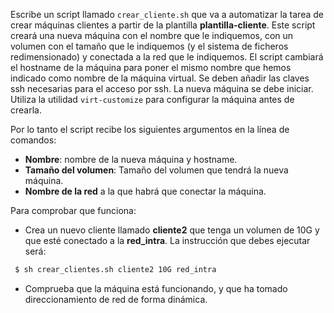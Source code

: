 Escribe un script llamado `crear_cliente.sh` que va a automatizar la tarea de crear máquinas clientes a partir de la plantilla **plantilla-cliente**. Este script creará una nueva máquina con el nombre que le indiquemos,  con un volumen con el tamaño que le indiquemos (y el sistema de ficheros redimensionado) y conectada a la red que le indiquemos. El script  cambiará el hostname de la máquina para poner el mismo nombre que hemos  indicado como nombre de la máquina virtual. Se deben añadir las claves  ssh necesarias para el acceso por ssh. La nueva máquina se debe iniciar. Utiliza la utilidad `virt-customize` para configurar la máquina antes de crearla.

Por lo tanto el script recibe los siguientes argumentos en la línea de comandos:

- **Nombre**: nombre de la nueva máquina y hostname.
- **Tamaño del volumen**: Tamaño del volumen que tendrá la nueva máquina.
- **Nombre de la red** a la que habrá que conectar la máquina.

Para comprobar que funciona:

- Crea un nuevo cliente llamado **cliente2** que tenga un volumen de 10G y que esté conectado a la **red_intra**. La instrucción que debes ejecutar será:

```bash
 $ sh crear_clientes.sh cliente2 10G red_intra
```

- Comprueba que la máquina está funcionando, y que ha tomado direccionamiento de red de forma dinámica.
